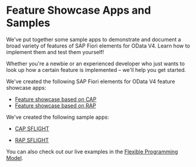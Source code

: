 <!-- loio521405cc719e4e699a25366461a516cb -->

# Feature Showcase Apps and Samples

We've put together some sample apps to demonstrate and document a broad variety of features of SAP Fiori elements for OData V4. Learn how to implement them and test them yourself!



Whether you're a newbie or an experienced developer who just wants to look up how a certain feature is implemented – we'll help you get started.

We've created the following SAP Fiori elements for OData V4 feature showcase apps:

-   [Feature showcase based on CAP](https://github.com/SAP-samples/fiori-elements-feature-showcase#readme)
-   [Feature showcase based on RAP](https://github.com/SAP-samples/abap-platform-fiori-feature-showcase#readme)

We've created the following sample apps:

-   [CAP SFLIGHT](https://github.com/SAP-samples/cap-sflight#readme)

-   [RAP SFLIGHT](https://github.com/SAP-samples/abap-platform-refscen-flight)


You can also check out our live examples in the [Flexible Programming Model](https://ui5.sap.com/test-resources/sap/fe/core/fpmExplorer/index.html#/overview/introduction).

